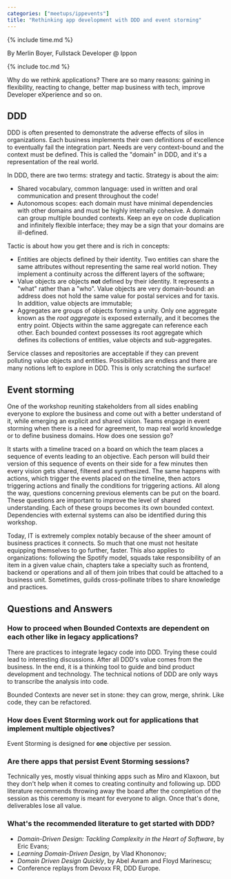 ```yaml
---
categories: ["meetups/ippevents"]
title: "Rethinking app development with DDD and event storming"
---
```


{% include time.md %}

By Merlin Boyer, Fullstack Developer @ Ippon  

{% include toc.md %}

Why do we rethink applications? There are so many reasons: gaining in flexibility, reacting to change, better map
business with tech, improve Developer eXperience and so on.

## DDD

DDD is often presented to demonstrate the adverse effects of silos in organizations. Each business implements their own
definitions of excellence to eventually fail the integration part. Needs are very context-bound and the context must be
defined. This is called the "domain" in DDD, and it's a representation of the real world.

In DDD, there are two terms: strategy and tactic. Strategy is about the aim:

- Shared vocabulary, common language: used in written and oral communication and present throughout the code!
- Autonomous scopes: each domain must have minimal dependencies with other domains and must be highly internally
  cohesive. A domain can group multiple bounded contexts. Keep an eye on code duplication and infinitely flexible
  interface; they may be a sign that your domains are ill-defined.

Tactic is about how you get there and is rich in concepts:

- Entities are objects defined by their identity. Two entities can share the same attributes without representing the
  same real world notion. They implement a continuity across the different layers of the software;
- Value objects are objects **not** defined by their identity. It represents a "what" rather than a "who". Value objects
  are very domain-bound: an address does not hold the same value for postal services and for taxis. In addition, value
  objects are immutable;
- Aggregates are groups of objects forming a unity. Only one aggregate known as the _root aggregate_ is exposed
  externally, and it becomes the entry point. Objects within the same aggregate can reference each other. Each bounded
  context possesses its root aggregate which defines its collections of entities, value objects and sub-aggregates.

Service classes and repositories are acceptable if they can prevent polluting value objects and entities. Possibilities
are endless and there are many notions left to explore in DDD. This is only scratching the surface!

## Event storming

One of the workshop reuniting stakeholders from all sides enabling everyone to explore the business and come out with a
better understand of it, while emerging an explicit and shared vision. Teams engage in event storming when there is a
need for agreement, to map real world knowledge or to define business domains. How does one session go?

It starts with a timeline traced on a board on which the team places a sequence of events leading to an objective. Each
person will build their version of this sequence of events on their side for a few minutes then every vision gets
shared, filtered and synthesized. The same happens with actions, which trigger the events placed on the timeline, then
actors triggering actions and finally the conditions for triggering actions. All along the way, questions concerning
previous elements can be put on the board. These questions are important to improve the level of shared understanding.
Each of these groups becomes its own bounded context. Dependencies with external systems can also be identified during
this workshop.

Today, IT is extremely complex notably because of the sheer amount of business practices it connects. So much that one
must not hesitate equipping themselves to go further, faster. This also applies to organizations: following the Spotify
model, squads take responsibility of an item in a given value chain, chapters take a specialty such as frontend, backend
or operations and all of them join tribes that could be attached to a business unit. Sometimes, guilds cross-pollinate
tribes to share knowledge and practices.

## Questions and Answers

### How to proceed when Bounded Contexts are dependent on each other like in legacy applications?

There are practices to integrate legacy code into DDD. Trying these could lead to interesting discussions. After all
DDD's value comes from the business. In the end, it is a thinking tool to guide and bind product development and
technology. The technical notions of DDD are only ways to transcribe the analysis into code.

Bounded Contexts are never set in stone: they can grow, merge, shrink. Like code, they can be refactored.

### How does Event Storming work out for applications that implement multiple objectives?

Event Storming is designed for **one** objective per session.

### Are there apps that persist Event Storming sessions?

Technically yes, mostly visual thinking apps such as Miro and Klaxoon, but they don't help when it comes to creating
continuity and following up. DDD literature recommends throwing away the board after the completion of the session as
this ceremony is meant for everyone to align. Once that's done, deliverables lose all value.

### What's the recommended literature to get started with DDD?

- _Domain-Driven Design: Tackling Complexity in the Heart of Software_, by Eric Evans;
- _Learning Domain-Driven Design_, by Vlad Khononov;
- _Domain Driven Design Quickly_, by Abel Avram and Floyd Marinescu;
- Conference replays from Devoxx FR, DDD Europe.
